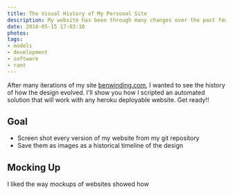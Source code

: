 ```yaml
---
title: The Visual History of My Personal Site
description: My website has been through many changes over the past few years, here's how I visualize the changes between every version.
date: 2018-05-15 17:03:10
photos: 
tags:
- models
- development
- software
- rant
---
```


After many iterations of my site [benwinding.com](benwinding.com), I wanted to see the history of how the design evolved. I'll show you how I scripted an automated solution that will work with any heroku deployable website. Get ready!!

<!-- more --> 

## Goal
- Screen shot every version of my website from my git repository
- Save them as images as a historical timeline of the design

## Mocking Up
I liked the way mockups of websites showed how 
